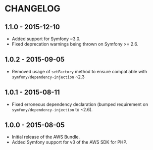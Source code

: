 # CHANGELOG

## 1.1.0 - 2015-12-10

* Added support for Symfony ~3.0.
* Fixed deprecation warnings being thrown on Symfony >= 2.6.

## 1.0.2 - 2015-09-05

* Removed usage of `setFactory` method to ensure compatiable with 
  `symfony/dependency-injection` ~2.3

## 1.0.1 - 2015-08-11

* Fixed erroneous dependency declaration (bumped requirement on 
  `symfony/dependency-injection` to ~2.6).

## 1.0.0 - 2015-08-05

* Initial release of the AWS Bundle.
* Added Symfony support for v3 of the AWS SDK for PHP.
